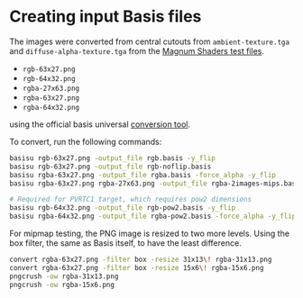 Creating input Basis files
==========================

The images were converted from central cutouts from `ambient-texture.tga` and `diffuse-alpha-texture.tga`
from the [Magnum Shaders test files](https://github.com/mosra/magnum/tree/master/src/Magnum/Shaders/Test/TestFiles).

-   `rgb-63x27.png`
-   `rgb-64x32.png`
-   `rgba-27x63.png`
-   `rgba-63x27.png`
-   `rgba-64x32.png`

using the official basis universal
[conversion tool](https://github.com/BinomialLLC/basis_universal/#command-line-compression-tool).

To convert, run the following commands:

```sh
basisu rgb-63x27.png -output_file rgb.basis -y_flip
basisu rgb-63x27.png -output_file rgb-noflip.basis
basisu rgba-63x27.png -output_file rgba.basis -force_alpha -y_flip
basisu rgba-63x27.png rgba-27x63.png -output_file rgba-2images-mips.basis -y_flip -mipmap -mip_smallest 16 -mip_filter box

# Required for PVRTC1 target, which requires pow2 dimensions
basisu rgb-64x32.png -output_file rgb-pow2.basis -y_flip
basisu rgba-64x32.png -output_file rgba-pow2.basis -force_alpha -y_flip
```

For mipmap testing, the PNG image is resized to two more levels. Using the
box filter, the same as Basis itself, to have the least difference.

```sh
convert rgba-63x27.png -filter box -resize 31x13\! rgba-31x13.png
convert rgba-63x27.png -filter box -resize 15x6\! rgba-15x6.png
pngcrush -ow rgba-31x13.png
pngcrush -ow rgba-15x6.png
```
